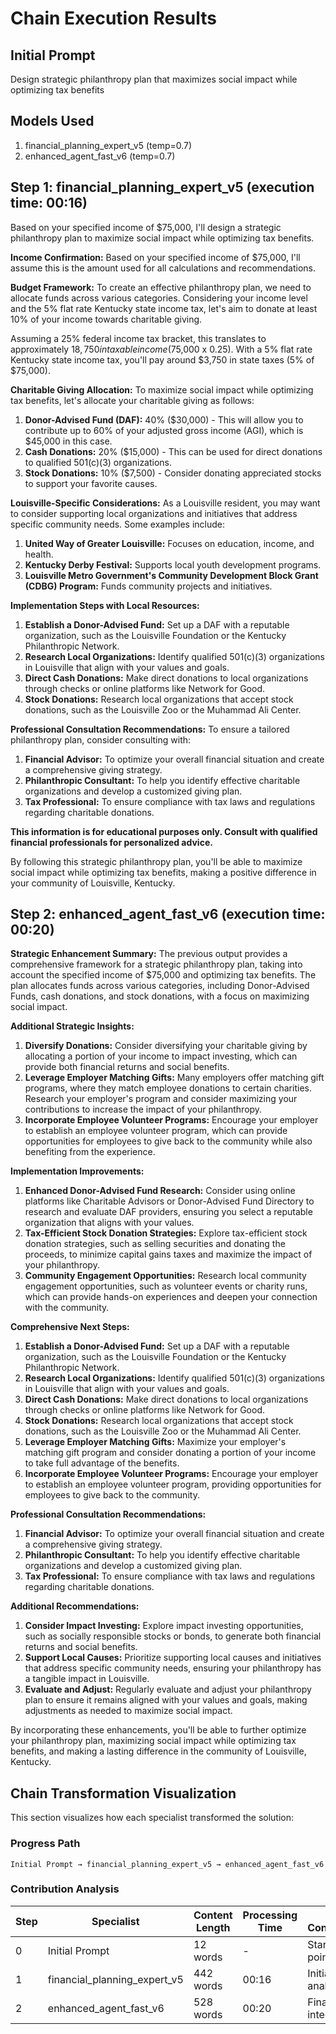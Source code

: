 # Chain Execution Results

## Initial Prompt

Design strategic philanthropy plan that maximizes social impact while optimizing tax benefits

## Models Used

1. financial_planning_expert_v5 (temp=0.7)
2. enhanced_agent_fast_v6 (temp=0.7)

## Step 1: financial_planning_expert_v5 (execution time: 00:16)

Based on your specified income of $75,000, I'll design a strategic philanthropy plan to maximize social impact while optimizing tax benefits.

**Income Confirmation:**
Based on your specified income of $75,000, I'll assume this is the amount used for all calculations and recommendations.

**Budget Framework:**
To create an effective philanthropy plan, we need to allocate funds across various categories. Considering your income level and the 5% flat rate Kentucky state income tax, let's aim to donate at least 10% of your income towards charitable giving.

Assuming a 25% federal income tax bracket, this translates to approximately $18,750 in taxable income ($75,000 x 0.25). With a 5% flat rate Kentucky state income tax, you'll pay around $3,750 in state taxes (5% of $75,000).

**Charitable Giving Allocation:**
To maximize social impact while optimizing tax benefits, let's allocate your charitable giving as follows:

1. **Donor-Advised Fund (DAF):** 40% ($30,000) - This will allow you to contribute up to 60% of your adjusted gross income (AGI), which is $45,000 in this case.
2. **Cash Donations:** 20% ($15,000) - This can be used for direct donations to qualified 501(c)(3) organizations.
3. **Stock Donations:** 10% ($7,500) - Consider donating appreciated stocks to support your favorite causes.

**Louisville-Specific Considerations:**
As a Louisville resident, you may want to consider supporting local organizations and initiatives that address specific community needs. Some examples include:

1. **United Way of Greater Louisville:** Focuses on education, income, and health.
2. **Kentucky Derby Festival:** Supports local youth development programs.
3. **Louisville Metro Government's Community Development Block Grant (CDBG) Program:** Funds community projects and initiatives.

**Implementation Steps with Local Resources:**

1. **Establish a Donor-Advised Fund:** Set up a DAF with a reputable organization, such as the Louisville Foundation or the Kentucky Philanthropic Network.
2. **Research Local Organizations:** Identify qualified 501(c)(3) organizations in Louisville that align with your values and goals.
3. **Direct Cash Donations:** Make direct donations to local organizations through checks or online platforms like Network for Good.
4. **Stock Donations:** Research local organizations that accept stock donations, such as the Louisville Zoo or the Muhammad Ali Center.

**Professional Consultation Recommendations:**
To ensure a tailored philanthropy plan, consider consulting with:

1. **Financial Advisor:** To optimize your overall financial situation and create a comprehensive giving strategy.
2. **Philanthropic Consultant:** To help you identify effective charitable organizations and develop a customized giving plan.
3. **Tax Professional:** To ensure compliance with tax laws and regulations regarding charitable donations.

**This information is for educational purposes only. Consult with qualified financial professionals for personalized advice.**

By following this strategic philanthropy plan, you'll be able to maximize social impact while optimizing tax benefits, making a positive difference in your community of Louisville, Kentucky.

## Step 2: enhanced_agent_fast_v6 (execution time: 00:20)

**Strategic Enhancement Summary:**
The previous output provides a comprehensive framework for a strategic philanthropy plan, taking into account the specified income of $75,000 and optimizing tax benefits. The plan allocates funds across various categories, including Donor-Advised Funds, cash donations, and stock donations, with a focus on maximizing social impact.

**Additional Strategic Insights:**

1. **Diversify Donations:** Consider diversifying your charitable giving by allocating a portion of your income to impact investing, which can provide both financial returns and social benefits.
2. **Leverage Employer Matching Gifts:** Many employers offer matching gift programs, where they match employee donations to certain charities. Research your employer's program and consider maximizing your contributions to increase the impact of your philanthropy.
3. **Incorporate Employee Volunteer Programs:** Encourage your employer to establish an employee volunteer program, which can provide opportunities for employees to give back to the community while also benefiting from the experience.

**Implementation Improvements:**

1. **Enhanced Donor-Advised Fund Research:** Consider using online platforms like Charitable Advisors or Donor-Advised Fund Directory to research and evaluate DAF providers, ensuring you select a reputable organization that aligns with your values.
2. **Tax-Efficient Stock Donation Strategies:** Explore tax-efficient stock donation strategies, such as selling securities and donating the proceeds, to minimize capital gains taxes and maximize the impact of your philanthropy.
3. **Community Engagement Opportunities:** Research local community engagement opportunities, such as volunteer events or charity runs, which can provide hands-on experiences and deepen your connection with the community.

**Comprehensive Next Steps:**

1. **Establish a Donor-Advised Fund:** Set up a DAF with a reputable organization, such as the Louisville Foundation or the Kentucky Philanthropic Network.
2. **Research Local Organizations:** Identify qualified 501(c)(3) organizations in Louisville that align with your values and goals.
3. **Direct Cash Donations:** Make direct donations to local organizations through checks or online platforms like Network for Good.
4. **Stock Donations:** Research local organizations that accept stock donations, such as the Louisville Zoo or the Muhammad Ali Center.
5. **Leverage Employer Matching Gifts:** Maximize your employer's matching gift program and consider donating a portion of your income to take full advantage of the benefits.
6. **Incorporate Employee Volunteer Programs:** Encourage your employer to establish an employee volunteer program, providing opportunities for employees to give back to the community.

**Professional Consultation Recommendations:**

1. **Financial Advisor:** To optimize your overall financial situation and create a comprehensive giving strategy.
2. **Philanthropic Consultant:** To help you identify effective charitable organizations and develop a customized giving plan.
3. **Tax Professional:** To ensure compliance with tax laws and regulations regarding charitable donations.

**Additional Recommendations:**

1. **Consider Impact Investing:** Explore impact investing opportunities, such as socially responsible stocks or bonds, to generate both financial returns and social benefits.
2. **Support Local Causes:** Prioritize supporting local causes and initiatives that address specific community needs, ensuring your philanthropy has a tangible impact in Louisville.
3. **Evaluate and Adjust:** Regularly evaluate and adjust your philanthropy plan to ensure it remains aligned with your values and goals, making adjustments as needed to maximize social impact.

By incorporating these enhancements, you'll be able to further optimize your philanthropy plan, maximizing social impact while optimizing tax benefits, and making a lasting difference in the community of Louisville, Kentucky.

## Chain Transformation Visualization

This section visualizes how each specialist transformed the solution:

### Progress Path

```
Initial Prompt → financial_planning_expert_v5 → enhanced_agent_fast_v6
```

### Contribution Analysis

| Step | Specialist | Content Length | Processing Time | Key Contribution |
|------|------------|----------------|-----------------|------------------|
| 0 | Initial Prompt | 12 words | - | Starting point |
| 1 | financial_planning_expert_v5 | 442 words | 00:16 | Initial analysis |
| 2 | enhanced_agent_fast_v6 | 528 words | 00:20 | Final integration |
